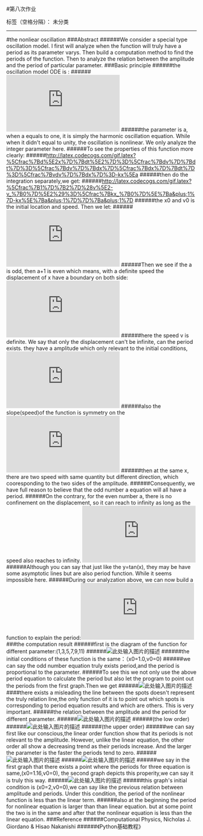 ﻿#第八次作业

标签（空格分隔）： 未分类

---

#the nonliear oscillation
###Abstract
######We consider a special type oscillation model. I first will analyze when the function will truly have a period as its parameter varys. Then build a computation method to find the periods of the function. Then to analyze the relation between the amplitude and the period of particular parameter.
###Basic principle
######the oscillation model ODE is :
######![此处输入图片的描述][1]
######the parameter is a, when a equals to one, it is simply the harmonic oscillation equation. While when it didn't equal to unity, the oscillation is nonlinear. We only analyze the integer parameter here. 
######To see the properties of this function more clearly: 
######http://latex.codecogs.com/gif.latex?%5Cfrac%7Bd%5E2x%7D%7Bdt%5E2%7D%3D%5Cfrac%7Bdv%7D%7Bdt%7D%3D%5Cfrac%7Bdv%7D%7Bdx%7D%5Cfrac%7Bdx%7D%7Bdt%7D%3D%5Cfrac%7Bvdv%7D%7Bdx%7D%3D-kx%5Ea
######then do the integration separately,we get:
######http://latex.codecogs.com/gif.latex?%5Cfrac%7B1%7D%7B2%7D%28v%5E2-v_%7B0%7D%5E2%29%3D%5Cfrac%7Bkx_%7B0%7D%5E%7Ba&plus;1%7D-kx%5E%7Ba&plus;1%7D%7D%7Ba&plus;1%7D
######the x0 and v0 is the initial location and speed. Then we let:
######![此处输入图片的描述][2]
######Then we see if the a is odd, then a+1 is even which means, with a definite speed the displacement of x have a boundary on both side:![此处输入图片的描述][3]
######here the speed v is definite. We say that only the displacement can't be infinite, can the period exists. they have a amplitude which only relevant to the initial conditions,![此处输入图片的描述][4]
######also the slope(speed)of the function is symmetry on the ![此处输入图片的描述][5]
######then at the same x, there are two speed with same quantity but different direction, which cooresponding to the two sides of the amplitude. 
######Consequently, we have full reason to believe that the odd number a equation will all have a period.
######On the contrary, for the even number a, there is no confinement on the displacement, so it can reach to infinity as long as the speed also reaches to infinity. ![此处输入图片的描述][6]
######Although you can say that just like the y=tan(x), they may be have some asymptotic lines but are also period function. While it seems impossible here.
######During our analyzation above, we can now build a function to explain the period:![此处输入图片的描述][7]
###the computation result
######first is the diagram of the function for different parameter:(1,3,5,7,9,11)
######![此处输入图片的描述][8]
######the initial conditions of these function is the same：（x0=1.0,v0=0)
######we can say the odd number equation truly exists period,and the period is proportional to the parameter.
######To see this we not only use the above period equation to calculate the period but also let the program to point out the periods from the first graph.Then we get
######![此处输入图片的描述][9]
####there exists a misleading the line between the spots doesn't represent the truly relation line,the only function of it is to point out which spots is corresponding to period equation results and which are others. This is very important.
######the relation between the amplitude and the period for different parameter.
######![此处输入图片的描述][10]
######(the low order)
######![此处输入图片的描述][11]
######(the upper order)
######we can say first like our conscious,the linear order function show that its periods is not relevant to the amplitude. However, unlike the linear equation, the other order all show a decreasing trend as their periods increase. And the larger the parameter is the faster the periods tend to zero.
######![此处输入图片的描述][12]
######![此处输入图片的描述][13]
######we say in the first graph that there exists a point where the periods for three equation is same,(x0=1.16,v0=0), the second graph depicts this properity,we can say it is truly this way.
######![此处输入图片的描述][14]
######this graph's initial condition is (x0=2,v0=0),we can say like the previous relation between amplitude and periods. Under this condition, the period of the nonlinear function is less than the linear term.
######also at the beginning the period for nonlinear equation is larger than than linear equation. but at some point the two is in the same and after that the nonlinear equation is less than the linear equation.
###Reference
######Computational Physics, Nicholas J. Giordano & Hisao Nakanishi
######《Python基础教程》

  [1]: http://latex.codecogs.com/gif.latex?%5Cfrac%7Bd%5E2x%7D%7Bdt%5E2%7D=-kx%5Ea
  [2]: http://latex.codecogs.com/gif.latex?v_%7B0%7D%5E2&plus;%5Cfrac%7Bkx_%7B0%7D%5E%7Ba&plus;1%7D%7D%7Ba&plus;1%7D=A=%5Cfrac%7Bkx%5E%7Ba&plus;1%7D%7D%7Ba&plus;1%7D&plus;v%5E2=Bx%5E%7Ba&plus;1%7D&plus;v%5E2
  [3]: http://latex.codecogs.com/gif.latex?%28-%28%5Cfrac%7BA-v%5E2%7D%7BB%7D%29%5E%7B%5Cfrac%7B1%7D%7Ba&plus;1%7D%7D,%28%5Cfrac%7BA-v%5E2%7D%7BB%7D%29%5E%7B%5Cfrac%7B1%7D%7Ba&plus;1%7D%7D%29
  [4]: http://latex.codecogs.com/gif.latex?%28-%28%5Cfrac%7BA%7D%7BB%7D%29%5E%7B%5Cfrac%7B1%7D%7Ba&plus;1%7D%7D,%28%5Cfrac%7BA%7D%7BB%7D%29%5E%7B%5Cfrac%7B1%7D%7Ba&plus;1%7D%7D%29
  [5]: http://latex.codecogs.com/gif.latex?%5Cpm%20x
  [6]: http://latex.codecogs.com/gif.latex?v_%7B0%7D%5E2&plus;%5Cfrac%7Bkx_%7B0%7D%5E%7Ba&plus;1%7D%7D%7Ba&plus;1%7D=A=%5Cfrac%7Bkx%5E%7Ba&plus;1%7D%7D%7Ba&plus;1%7D&plus;v%5E2=Bx%5E%7Ba&plus;1%7D&plus;v%5E2
  [7]: http://latex.codecogs.com/gif.latex?%5Cfrac%7BT%7D%7B2%7D=%20%5Cint_%7Bm%7D%5E%7B-m%7D%5Cfrac%7Bdx%7D%7B%5Csqrt%7BA-Bx%5E%7Ba&plus;1%7D%7D%7D,%20%28m=%28%5Cfrac%7BA%7D%7BB%7D%29%5E%7B%5Cfrac%7B1%7D%7Ba&plus;1%7D%7D%29
  [8]: https://raw.githubusercontent.com/qqyyff/computationalphysics_N2013301020031/master/trajectory%20oscillation.png
  [9]: https://raw.githubusercontent.com/qqyyff/computationalphysics_N2013301020031/master/period%20via%20order.png
  [10]: https://raw.githubusercontent.com/qqyyff/computationalphysics_N2013301020031/master/new%20periods_amp%28low%29.png
  [11]: https://raw.githubusercontent.com/qqyyff/computationalphysics_N2013301020031/master/new%20period_amp%28upper%29.png
  [12]: https://raw.githubusercontent.com/qqyyff/computationalphysics_N2013301020031/master/new%20period_amp.png
  [13]: https://raw.githubusercontent.com/qqyyff/computationalphysics_N2013301020031/master/oscillation_time.png
  [14]: https://raw.githubusercontent.com/qqyyff/computationalphysics_N2013301020031/master/oscillation_time2.png
